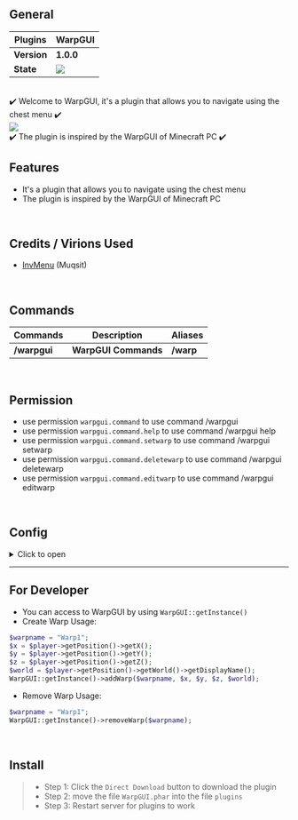 ## General

| **Plugins** | **WarpGUI** |
| --- | --- |
| **Version** | **1.0.0** |
| **State** | **<a href="https://poggit.pmmp.io/p/WarpGUI"><img src="https://poggit.pmmp.io/shield.state/WarpGUI"></a>** |

<br>
✔️ Welcome to WarpGUI, it's a plugin that allows you to navigate using the chest menu ✔️
<br>
<img src="https://github.com/Clickedtran/WarpGUI/blob/Master/icon.png"/>
<br>
✔️ The plugin is inspired by the WarpGUI of Minecraft PC ✔️

## Features
- It's a plugin that allows you to navigate using the chest menu
- The plugin is inspired by the WarpGUI of Minecraft PC

<br>

## Credits / Virions Used
- [InvMenu](https://github.com/Muqsit/InvMenu) (Muqsit)

<br>

## Commands
| **Commands** | **Description** | **Aliases** |
| --- | --- | --- |
| **/warpgui** | **WarpGUI Commands** | **/warp** |

<br>

## Permission
- use permission `warpgui.command` to use command /warpgui
- use permission `warpgui.command.help` to use command /warpgui help
- use permission `warpgui.command.setwarp` to use command /warpgui setwarp
- use permission `warpgui.command.deletewarp` to use command /warpgui deletewarp
- use permission `warpgui.command.editwarp` to use command /warpgui editwarp

<br>

## Config

<details>
  <summary>Click to open</summary>

```yaml
---
# WarpGUI config.yml
#    
#    ░██╗░░░░░░░██╗░█████╗░██████╗░██████╗░░██████╗░██╗░░░██╗██╗
#    ░██║░░██╗░░██║██╔══██╗██╔══██╗██╔══██╗██╔════╝░██║░░░██║██║
#    ░╚██╗████╗██╔╝███████║██████╔╝██████╔╝██║░░██╗░██║░░░██║██║
#    ░░████╔═████║░██╔══██║██╔══██╗██╔═══╝░██║░░╚██╗██║░░░██║██║
#    ░░╚██╔╝░╚██╔╝░██║░░██║██║░░██║██║░░░░░╚██████╔╝╚██████╔╝██║
#    ░░░╚═╝░░░╚═╝░░╚═╝░░╚═╝╚═╝░░╚═╝╚═╝░░░░░░╚═════╝░░╚═════╝░╚═╝
#
# Message Teleport To Warp
# Use {warp} to get warp name
msg-teleport: "§aSuccessfully teleport to warp§6 {warp}"

# Menu WarpGUI Name
menu-name: "WarpGUI"
...
```
</details>

---
## For Developer
- You can access to WarpGUI by using ```WarpGUI::getInstance()```
- Create Warp Usage:
```php
$warpname = "Warp1";
$x = $player->getPosition()->getX();
$y = $player->getPosition()->getY();
$z = $player->getPosition()->getZ();
$world = $player->getPosition()->getWorld()->getDisplayName();
WarpGUI::getInstance()->addWarp($warpname, $x, $y, $z, $world);
```
- Remove Warp Usage:
```php
$warpname = "Warp1";
WarpGUI::getInstance()->removeWarp($warpname);
```

<br>

## Install
>- Step 1: Click the `Direct Download` button to download the plugin
>- Step 2: move the file `WarpGUI.phar` into the file `plugins`
>- Step 3: Restart server for plugins to work
